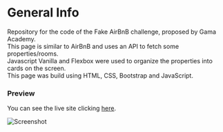 # General Info

Repository for the code of the Fake AirBnB challenge, proposed by Gama Academy.</br>
This page is similar to AirBnB and uses an API to fetch some properties/rooms.</br>
Javascript Vanilla and Flexbox  were used to organize the properties into cards on the screen.</br>
This page was build using HTML, CSS, Bootstrap and JavaScript.

### Preview

You can see the live site clicking <a href="https://marianadacunha.github.io/fake-airbnb/">here</a>.</br>

![Screenshot](https://i.ibb.co/zsgw1Wc/site.png)
